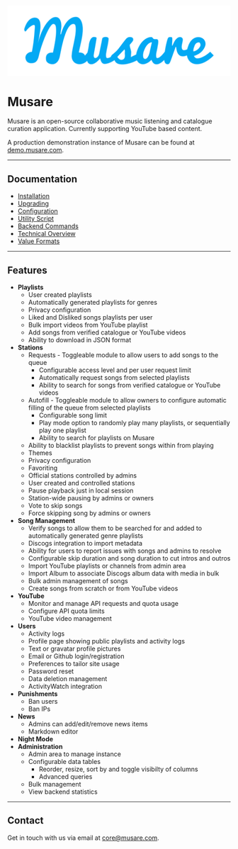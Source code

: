 ![Musare](frontend/dist/assets/blue_wordmark.png)

# Musare

Musare is an open-source collaborative music listening and catalogue curation application. Currently supporting YouTube based content.

A production demonstration instance of Musare can be found at [demo.musare.com](https://demo.musare.com).

---

## Documentation

- [Installation](./.wiki/Installation.md)
- [Upgrading](./.wiki/Upgrading.md)
- [Configuration](./.wiki/Configuration.md)
- [Utility Script](./.wiki/Utility_Script.md)
- [Backend Commands](./.wiki/Backend_Commands.md)
- [Technical Overview](./.wiki/Technical_Overview.md)
- [Value Formats](./.wiki/Value_Formats.md)

---

## Features

- **Playlists**
  - User created playlists
  - Automatically generated playlists for genres
  - Privacy configuration
  - Liked and Disliked songs playlists per user
  - Bulk import videos from YouTube playlist
  - Add songs from verified catalogue or YouTube videos
  - Ability to download in JSON format
- **Stations**
  - Requests - Toggleable module to allow users to add songs to the queue
    - Configurable access level and per user request limit
    - Automatically request songs from selected playlists
    - Ability to search for songs from verified catalogue or YouTube videos
  - Autofill - Toggleable module to allow owners to configure automatic filling of the queue from selected playlists
    - Configurable song limit
    - Play mode option to randomly play many playlists, or sequentially play one playlist
    - Ability to search for playlists on Musare
  - Ability to blacklist playlists to prevent songs within from playing
  - Themes
  - Privacy configuration
  - Favoriting
  - Official stations controlled by admins
  - User created and controlled stations
  - Pause playback just in local session
  - Station-wide pausing by admins or owners
  - Vote to skip songs
  - Force skipping song by admins or owners
- **Song Management**
  - Verify songs to allow them to be searched for and added to automatically generated genre playlists
  - Discogs integration to import metadata
  - Ability for users to report issues with songs and admins to resolve
  - Configurable skip duration and song duration to cut intros and outros
  - Import YouTube playlists or channels from admin area
  - Import Album to associate Discogs album data with media in bulk
  - Bulk admin management of songs
  - Create songs from scratch or from YouTube videos
- **YouTube**
  - Monitor and manage API requests and quota usage
  - Configure API quota limits
  - YouTube video management
- **Users**
  - Activity logs
  - Profile page showing public playlists and activity logs
  - Text or gravatar profile pictures
  - Email or Github login/registration
  - Preferences to tailor site usage
  - Password reset
  - Data deletion management
  - ActivityWatch integration
- **Punishments**
  - Ban users
  - Ban IPs
- **News**
  - Admins can add/edit/remove news items
  - Markdown editor
- **Night Mode**
- **Administration**
  - Admin area to manage instance
  - Configurable data tables
    - Reorder, resize, sort by and toggle visibilty of columns
    - Advanced queries
  - Bulk management
  - View backend statistics

---

## Contact

Get in touch with us via email at [core@musare.com](mailto:core@musare.com).
